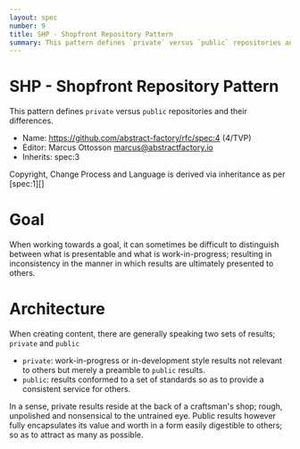 ```yaml
---
layout: spec
number: 9
title: SHP - Shopfront Repository Pattern
summary: This pattern defines `private` versus `public` repositories and their differences.
---
```

# SHP - Shopfront Repository Pattern

This pattern defines `private` versus `public` repositories and their differences.

* Name: https://github.com/abstract-factory/rfc/spec:4 (4/TVP)
* Editor: Marcus Ottosson <marcus@abstractfactory.io>
* Inherits: spec:3

Copyright, Change Process and Language is derived via inheritance as per [spec:1][]

# Goal

When working towards a goal, it can sometimes be difficult to distinguish between what is presentable and what is work-in-progress; resulting in inconsistency in the manner in which results are ultimately presented to others.

# Architecture

When creating content, there are generally speaking two sets of results; `private` and `public` 

* `private`: work-in-progress or in-development style results not relevant to others but merely a preamble to `public` results.
* `public`: results conformed to a set of standards so as to provide a consistent service for others.

In a sense, private results reside at the back of a craftsman's shop; rough, unpolished and nonsensical to the untrained eye. Public results however fully encapsulates its value and worth in a form easily digestible to others; so as to attract as many as possible.